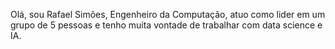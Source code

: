 Olá, sou Rafael Simões, Engenheiro da Computação, atuo como lider em um grupo de 5 pessoas e tenho muita vontade de trabalhar com data science e IA.
